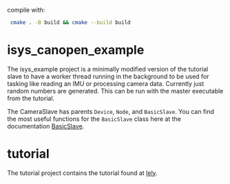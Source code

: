 compile with:
```bash
 cmake . -B build && cmake --build build
```
# isys_canopen_example
The isys_example project is a minimally modified version of the tutorial slave to have a worker thread running in the background to be used for tasking like reading an IMU or processing camera data. Currently just random numbers are generated. This can be run with the master executable from the tutorial.

The CameraSlave has parents `Device`, `Node`, and `BasicSlave`. You can find the most useful functions for the `BasicSlave` class here at the documentation [BasicSlave](https://lely_industries.gitlab.io/lely-core/doxygen/classlely_1_1canopen_1_1BasicSlave.html).

# tutorial
The tutorial project contains the tutorial found at [lely](https://opensource.lely.com/canopen/docs/cpp-tutorial/).


